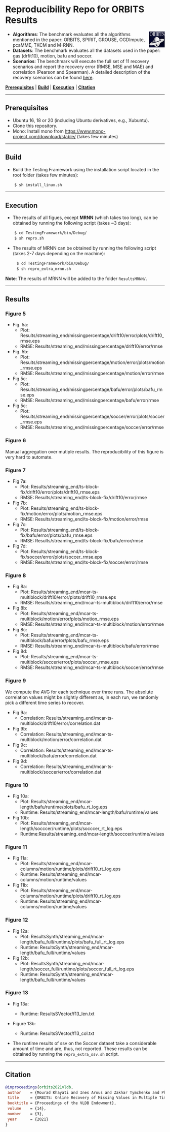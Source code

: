 # Reproducibility Repo for ORBITS Results

<img img align="right" width="50" height="50" src="orbits_logo.png" >

- **Algorithms**: The benchmark evaluates all the algorithms mentioned in the paper: ORBITS, SPIRIT, GROUSE, OGDImpute, pcaMME, TKCM and M-RNN. 
- **Datasets**: The benchmark evaluates all the datasets used in the paper: gas (drfit10), motion, bafu and soccer. 
- **Scenarios**: The benchmark will execute the full set of 11 recovery scenarios and report the recovery error (RMSE, MSE and MAE) and correlation (Pearson and Spearman). 
A detailed description of the recovery scenarios can be found [here](https://github.com/eXascaleInfolab/orbits/blob/master/TestingFramework/README.md).

<!--
<sup>*</sup>disabled by default as it takes a couple of days to run.
The online scenarios are described [here](https://github.com/eXascaleInfolab/orbits/blob/master/TestingFramework/bin/Debug/results/plotfiles/streaming_end.txt) while the batch scenarios are described [here](https://github.com/eXascaleInfolab/orbits/blob/master/TestingFramework/bin/Debug/results/plotfiles/batch_mid.txt). 
-->

[**Prerequisites**](#prerequisites) | [**Build**](#build) | [**Execution**](#execution) | [**Citation**](#citation)
___ 
 
## Prerequisites

- Ubuntu 16, 18 or 20 (including Ubuntu derivatives, e.g., Xubuntu).
- Clone this repository.
- Mono: Install mono from https://www.mono-project.com/download/stable/ (takes few minutes)

___
## Build

- Build the Testing Framework using the installation script located in the root folder (takes few minutes):
```bash
    $ sh install_linux.sh
```

<!--
- Download the full Soccer data for Fig 12  

```bash
   wget --load-cookies /tmp/cookies.txt "https://docs.google.com/uc?export=download&confirm=$(wget --quiet --save-cookies /tmp/cookies.txt --keep-session-cookies --no-check-certificate 'https://docs.google.com/uc?export=download&id=1MlX_3OF3zKLKocFKVWYK5yBOfXHTaDBW' -O- | sed -rn 's/.*confirm=([0-9A-Za-z_]+).*/\1\n/p')&id=1MlX_3OF3zKLKocFKVWYK5yBOfXHTaDBW" -O soccer_full_normal.txt && rm -rf /tmp/cookies.txt
```


1. Download the following zip file from  https://drive.switch.ch/index.php/s/sJ7d5uunzIq3fKY
2. Extract `soccer_full_normal.txt` into `TestingFramework/bin/Debug/data/soccer_full/`.

- Results of Figure 13 in the Soccer dataset (takes ~XXX days)

```bash
    $ cd TestingFramework/bin/Debug/
    $ sh repro_extra_ssv.sh
```
-->

___
## Execution

- The results of all figues, except **MRNN** (which takes too long), can be obtained by running the following script (takes ~3 days): 

```bash
    $ cd TestingFramework/bin/Debug/
    $ sh repro.sh
```

- The results of MRNN can be obtained by running the following script (takes 2-7 days depending on the machine): 
 
```bash
     $ cd TestingFramework/bin/Debug/
     $ sh repro_extra_mrnn.sh
```
**Note**: The results of MRNN will be added to the folder `ResultsMRNN/`.

___
## Results

### Figure 5 
  - Fig. 5a: 
     -  Plot: Results/streaming_end/missingpercentage/drift10/error/plots/drift10\_rmse.eps
     -  RMSE: Results/streaming_end/missingpercentage/drift10/error/rmse
  - Fig. 5b: 
     - Plot: Results/streaming_end/missingpercentage/motion/error/plots/motion\_rmse.eps
     - RMSE: Results/streaming_end/missingpercentage/motion/error/rmse
  - Fig 5c: 
     - Plot: Results/streaming_end/missingpercentage/bafu/error/plots/bafu\_rmse.eps
     - RMSE:  Results/streaming_end/missingpercentage/bafu/error/rmse
  - Fig 5c: 
     - Plot: Results/streaming_end/missingpercentage/soccer/error/plots/soccer\_rmse.eps
     - RMSE: Results/streaming_end/missingpercentage/soccer/error/rmse

### Figure 6
Manual aggregation over mutiple results. The reproducibility of this figure is very hard to automate.
  
### Figure 7
  - Fig 7a:
     - Plot: Results/streaming_end/ts-block-fix/drift10/error/plots/drift10\_rmse.eps
     - RMSE: Results/streaming_end/ts-block-fix/drift10/error/rmse
  - Fig 7b:
     - Plot: Results/streaming_end/ts-block-fix/motion/error/plots/motion\_rmse.eps
     - RMSE: Results/streaming_end/ts-block-fix/motion/error/rmse
  - Fig 7c:
     - Plot: Results/streaming_end/ts-block-fix/bafu/error/plots/bafu\_rmse.eps
     - RMSE: Results/streaming_end/ts-block-fix/bafu/error/rmse
  - Fig 7d:
     - Plot: Results/streaming_end/ts-block-fix/soccer/error/plots/soccer\_rmse.eps
     - RMSE: Results/streaming_end/ts-block-fix/soccer/error/rmse


### Figure 8
  - Fig 8a:
     - Plot: Results/streaming_end/mcar-ts-multiblock/drift10/error/plots/drift10\_rmse.eps
     - RMSE: Results/streaming_end/mcar-ts-multiblock/drift10/error/rmse
  - Fig 8b:
    - Plot: Results/streaming_end/mcar-ts-multiblock/motion/error/plots/motion\_rmse.eps
    - RMSE: Results/streaming_end/mcar-ts-multiblock/motion/error/rmse
  - Fig 8c:
    - Plot: Results/streaming_end/mcar-ts-multiblock/bafu/error/plots/bafu\_rmse.eps
    - RMSE: Results/streaming_end/mcar-ts-multiblock/bafu/error/rmse
  - Fig 8d:
    - Plot: Results/streaming_end/mcar-ts-multiblock/soccer/error/plots/soccer\_rmse.eps
    - RMSE: Results/streaming_end/mcar-ts-multiblock/soccer/error/rmse
### Figure 9
We compute the AVG for each technique over three runs. The absolute correlation values might be
slightly different as, in each run, we randomly pick a different time series to recover. 
 - Fig 9a:
    - Correlation: Results/streaming_end/mcar-ts-multiblock/drift10/error/correlation.dat
 - Fig 9b:
    - Correlation: Results/streaming_end/mcar-ts-multiblock/motion/error/correlation.dat
 - Fig 9c:
    - Correlation: Results/streaming_end/mcar-ts-multiblock/bafu/error/correlation.dat
 - Fig 9d:
    - Correlation: Results/streaming_end/mcar-ts-multiblock/soccer/error/correlation.dat


### Figure 10
  - Fig 10a:
     -  Plot: Results/streaming_end/mcar-length/bafu/runtime/plots/bafu\_rt\_log.eps
     -  Runtime: Results/streaming_end/mcar-length/bafu/runtime/values
  - Fig 10b: 
     -  Plot: Results/streaming_end/mcar-length/socccer/runtime/plots/socccer\_rt\_log.eps
     -  Runtime:Results/streaming_end/mcar-length/socccer/runtime/values

### Figure 11
  - Fig 11a:
     -  Plot: Results/streaming_end/mcar-columns/motion/runtime/plots/drift10\_rt\_log.eps
     -  Runtime: Results/streaming_end/mcar-columns/motion/runtime/values
  - Fig 11b:
     -  Plot: Results/streaming_end/mcar-columns/motion/runtime/plots/drift10\_rt\_log.eps
     -  Runtime: Results/streaming_end/mcar-columns/motion/runtime/values

### Figure 12
  - Fig 12a:
    -  Plot: ResultsSynth/streaming_end/mcar-length/bafu_full/runtime/plots/bafu_full\_rt\_log.eps
    -  Runtime: ResultsSynth/streaming_end/mcar-length/bafu_full/runtime/values
  - Fig 12b:
    -  Plot: ResultsSynth/streaming_end/mcar-length/soccer_full/runtime/plots/soccer_full\_rt\_log.eps
    -  Runtime: ResultsSynth/streaming_end/mcar-length/bafu_full/runtime/values

### Figure 13
  - Fig 13a: 
     - Runtime: ResultsSVector/f13_len.txt

  - Figure 13b: 
     - Runtime: ResultsSVector/f13_col.txt

 - The runtime results of ssv on the Soccer dataset take a considerable amount of time and are, thus, not reported. These results can be obtained by running the `repro_extra_ssv.sh` script.

___
## Citation
```bibtex
@inproceedings{orbits2021vldb,
 author    = {Mourad Khayati and Ines Arous and Zakhar Tymchenko and Philippe Cudr{\'{e}}{-}Mauroux},
 title     = {ORBITS: Online Recovery of Missing Values in Multiple Time Series Streams},
 booktitle = {Proceedings of the VLDB Endowment},
 volume    = {14},
 number    = {3},
 year      = {2021}
}
```

